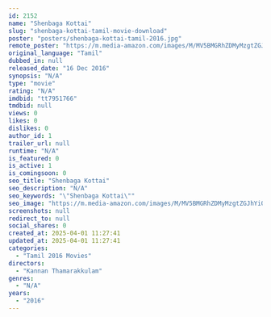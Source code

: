 ```yaml
---
id: 2152
name: "Shenbaga Kottai"
slug: "shenbaga-kottai-tamil-movie-download"
poster: "posters/shenbaga-kottai-tamil-2016.jpg"
remote_poster: "https://m.media-amazon.com/images/M/MV5BMGRhZDMyMzgtZGJhYi00MzYxLWFiNmYtYmYwZDJkMzMzYmQzXkEyXkFqcGdeQXVyMzYxOTQ3MDg@._V1_SX300.jpg"
original_language: "Tamil"
dubbed_in: null
released_date: "16 Dec 2016"
synopsis: "N/A"
type: "movie"
rating: "N/A"
imdbid: "tt7951766"
tmdbid: null
views: 0
likes: 0
dislikes: 0
author_id: 1
trailer_url: null
runtime: "N/A"
is_featured: 0
is_active: 1
is_comingsoon: 0
seo_title: "Shenbaga Kottai"
seo_description: "N/A"
seo_keywords: "\"Shenbaga Kottai\""
seo_image: "https://m.media-amazon.com/images/M/MV5BMGRhZDMyMzgtZGJhYi00MzYxLWFiNmYtYmYwZDJkMzMzYmQzXkEyXkFqcGdeQXVyMzYxOTQ3MDg@._V1_SX300.jpg"
screenshots: null
redirect_to: null
social_shares: 0
created_at: 2025-04-01 11:27:41
updated_at: 2025-04-01 11:27:41
categories:
  - "Tamil 2016 Movies"
directors:
  - "Kannan Thamarakkulam"
genres:
  - "N/A"
years:
  - "2016"
---
```

